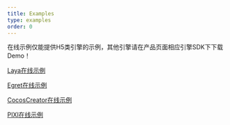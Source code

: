```yaml
---
title: Examples
type: examples
order: 0
---
```


在线示例仅能提供H5类引擎的示例，其他引擎请在产品页面相应引擎SDK下下载Demo！

[Laya在线示例](http://www.fairygui.com/laya-demo/main/)

[Egret在线示例](http://www.fairygui.com/egret-demo/main/)

[CocosCreator在线示例](http://www.fairygui.com/cocos-demo/)

[PIXI在线示例](http://jc-space.com/pixigui)